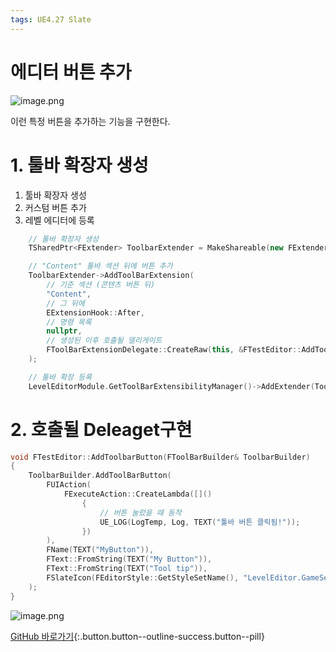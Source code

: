```yaml
---
tags: UE4.27 Slate
---
```


# 에디터 버튼 추가

![image.png](/assets/images/UE4.27Button.png)
<br>

이런 특정 버튼을 추가하는 기능을 구현한다.

# 1. 툴바 확장자 생성

1. 툴바 확장자 생성
2. 커스텀 버튼 추가
3. 레벨 에디터에 등록

```cpp
    // 툴바 확장자 생성
    TSharedPtr<FExtender> ToolbarExtender = MakeShareable(new FExtender);

    // "Content" 툴바 섹션 뒤에 버튼 추가
    ToolbarExtender->AddToolBarExtension(
        // 기준 섹션 (콘텐츠 버튼 뒤)
        "Content",                    
        // 그 뒤에
        EExtensionHook::After,       
        // 명령 목록
        nullptr,                 
        // 생성된 이후 호출될 델리게이트
        FToolBarExtensionDelegate::CreateRaw(this, &FTestEditor::AddToolbarButton)
    );

    // 툴바 확장 등록
    LevelEditorModule.GetToolBarExtensibilityManager()->AddExtender(ToolbarExtender);
```

# 2. 호출될 Deleaget구현

```cpp
void FTestEditor::AddToolbarButton(FToolBarBuilder& ToolbarBuilder)
{
    ToolbarBuilder.AddToolBarButton(
        FUIAction(
            FExecuteAction::CreateLambda([]()
                {
                    // 버튼 눌렀을 때 동작
                    UE_LOG(LogTemp, Log, TEXT("툴바 버튼 클릭됨!"));
                })
        ),
        FName(TEXT("MyButton")),
        FText::FromString(TEXT("My Button")),
        FText::FromString(TEXT("Tool tip")),
        FSlateIcon(FEditorStyle::GetStyleSetName(), "LevelEditor.GameSettings") // 예시 아이콘
    );
}
```

![image.png](/assets/images/UE4.27Button.png)

[GitHub 바로가기](https://github.com/jsuk10/PracticetUnrealEngine/commit/20d0e74aa186e94cff2061d7f49b472f1c3e26f7){:.button.button--outline-success.button--pill}